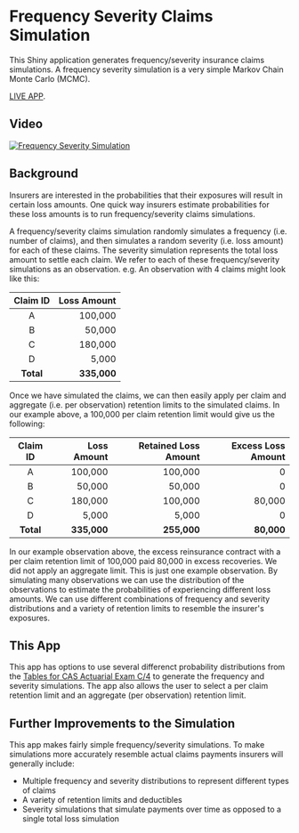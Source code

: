 Frequency Severity Claims Simulation
==================

This Shiny application generates frequency/severity insurance claims simulations.  A frequency severity simulation is a very simple Markov Chain Monte Carlo (MCMC).

[LIVE APP](https://tychobra.shinyapps.io/freq-sev-claims-sim/).

## Video

[![Frequency Severity Simulation](https://res.cloudinary.com/dxqnb8xjb/image/upload/v1498564641/claims-fs-sim_fvmw15.png)](https://youtu.be/aiggRsQe8xE)


## Background

Insurers are interested in the probabilities that their exposures will result in certain loss amounts.  One quick way insurers estimate probabilities for these loss amounts is to run frequency/severity claims simulations.

A frequency/severity claims simulation randomly simulates a frequency (i.e. number of claims), and then simulates a random severity (i.e. loss amount) for each of these claims.  The severity simulation represents the total loss amount to settle each claim.  We refer to each of these frequency/severity simulations as an observation.  e.g. An observation with 4 claims might look like this:

| Claim ID | Loss Amount |
|:--------:|------------:|
|  A       |   100,000   |
|  B       |    50,000   |
|  C       |   180,000   |
|  D       |     5,000   |
| **Total**|  **335,000**|

Once we have simulated the claims, we can then easily apply per claim and aggregate (i.e. per observation) retention limits to the simulated claims.  In our example above, a 100,000 per claim retention limit would give us the following:

| Claim ID | Loss Amount | Retained Loss Amount | Excess Loss Amount | 
|:--------:|------------:|---------------------:|-------------------:|
|   A      |   100,000   |    100,000           |         0          |
|   B      |    50,000   |     50,000           |         0          |
|   C      |   180,000   |    100,000           |    80,000          |
|   D      |     5,000   |      5,000           |         0          |
| **Total**| **335,000** |  **255,000**         |  **80,000**        |

In our example observation above, the excess reinsurance contract with a per claim retention limit of 100,000 paid 80,000 in excess recoveries.  We did not apply an aggregate limit.  This is just one example observation.  By simulating many observations we can use the distribution of the observations to estimate the probabilities of experiencing different loss amounts.  We can use different combinations of frequency and severity distributions and a variety of retention limits to resemble the insurer's exposures.

## This App

This app has options to use several differenct probability distributions from the [Tables for CAS Actuarial Exam C/4](http://www.math.purdue.edu/~jbeckley/WD/STAT%20479/S13/edu-2009-fall-exam-c-table.pdf) to generate the frequency and severity simulations.  The app also allows the user to select a per claim retention limit and an aggregate (per observation) retention limit.

## Further Improvements to the Simulation

This app makes fairly simple frequency/severity simulations.  To make simulations more accurately resemble actual claims payments insurers will generally include:

- Multiple frequency and severity distributions to represent different types of claims
- A variety of retention limits and deductibles
- Severity simulations that simulate payments over time as opposed to a single total loss simulation
